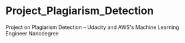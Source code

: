 # Project_Plagiarism_Detection
Project on Plagiarism Detection – Udacity and AWS's Machine Learning Engineer Nanodegree
